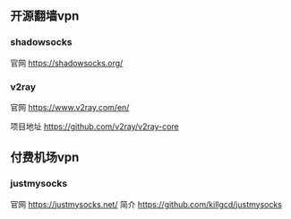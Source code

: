 ## 开源翻墙vpn

### shadowsocks
官网
https://shadowsocks.org/

### v2ray
官网
https://www.v2ray.com/en/

项目地址
https://github.com/v2ray/v2ray-core

## 付费机场vpn

### justmysocks
官网
https://justmysocks.net/
简介
https://github.com/killgcd/justmysocks
